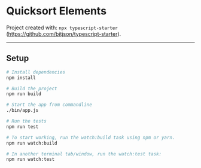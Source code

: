 # Quicksort Elements

Project created with: `npx typescript-starter` (https://github.com/bitjson/typescript-starter).

---

## Setup

```bash
# Install dependencies
npm install

# Build the project
npm run build

# Start the app from commandline
./bin/app.js

# Run the tests
npm run test

# To start working, run the watch:build task using npm or yarn.
npm run watch:build

# In another terminal tab/window, run the watch:test task:
npm run watch:test
```

